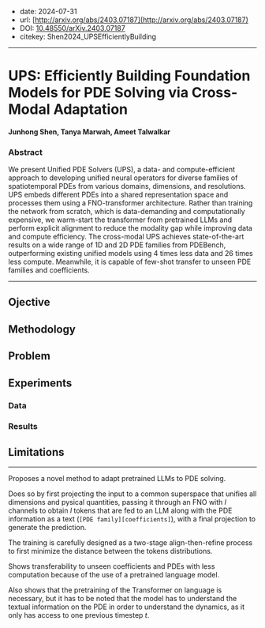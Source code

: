 - date: 2024-07-31
- url: [http://arxiv.org/abs/2403.07187](http://arxiv.org/abs/2403.07187)
- DOI: [10.48550/arXiv.2403.07187](https://doi.org/10.48550/arXiv.2403.07187)
- citekey: Shen2024_UPSEfficientlyBuilding
---

# UPS: Efficiently Building Foundation Models for PDE Solving via Cross-Modal Adaptation

#### Junhong Shen, Tanya Marwah, Ameet Talwalkar

### Abstract

We present Unified PDE Solvers (UPS), a data- and compute-efficient approach to developing unified neural operators for diverse families of spatiotemporal PDEs from various domains, dimensions, and resolutions. UPS embeds different PDEs into a shared representation space and processes them using a FNO-transformer architecture. Rather than training the network from scratch, which is data-demanding and computationally expensive, we warm-start the transformer from pretrained LLMs and perform explicit alignment to reduce the modality gap while improving data and compute efficiency. The cross-modal UPS achieves state-of-the-art results on a wide range of 1D and 2D PDE families from PDEBench, outperforming existing unified models using 4 times less data and 26 times less compute. Meanwhile, it is capable of few-shot transfer to unseen PDE families and coefficients.

---

## Ojective

## Methodology
<!-- accent on encoding -->
<!-- transformer ? -->

## Problem
<!-- regression / classification / génération ? -->
<!-- finetuning / adaptive learning ? -->
<!-- parametric / multiphysics ? -->

## Experiments

### Data

### Results

## Limitations

---

Proposes a novel method to adapt pretrained LLMs to PDE solving.

Does so by first projecting the input to a common superspace that unifies all dimensions and pysical quantities, passing it through an FNO with <span class="math">$l$</span> channels to obtain <span class="math">$l$</span> tokens that are fed to an LLM along with the PDE information as a text (`[PDE family][coefficients]`), with a final projection to generate the prediction.

The training is carefully designed as a two-stage align-then-refine process to first minimize the distance between the tokens distributions.

Shows transferability to unseen coefficients and PDEs with less computation because of the use of a pretrained language model.

Also shows that the pretraining of the Transformer on language is necessary, but it has to be noted that the model has to understand the textual information on the PDE in order to understand the dynamics, as it only has access to one previous timestep <span class="math">$t$</span>.